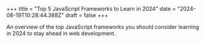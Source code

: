 +++
title = "Top 5 JavaScript Frameworks to Learn in 2024"
date = "2024-08-19T10:28:44.388Z"
draft = false
+++

  An overview of the top JavaScript frameworks you should consider learning in 2024 to stay ahead in web development.
        